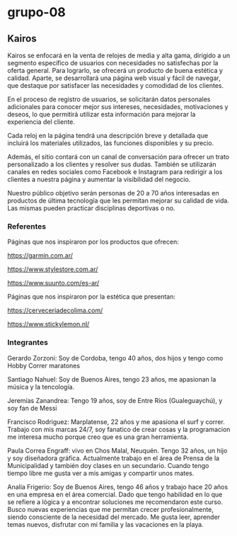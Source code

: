 # grupo-08
## Kairos

Kairos se enfocará en la venta de relojes de media y alta gama, dirigido a un segmento específico de usuarios con necesidades no satisfechas por la oferta general. Para lograrlo, se ofrecerá un producto de buena estética y calidad. Aparte, se desarrollará una página web visual y fácil de navegar, que destaque por satisfacer las necesidades y comodidad de los clientes.

En el proceso de registro de usuarios, se solicitarán datos personales adicionales para conocer mejor sus intereses, necesidades, motivaciones y deseos, lo que permitirá utilizar esta información para mejorar la experiencia del cliente.

Cada reloj en la página tendrá una descripción breve y detallada que incluirá los materiales utilizados, las funciones disponibles y su precio.

Además, el sitio contará con un canal de conversación para ofrecer un trato personalizado a los clientes y resolver sus dudas. También se utilizarán canales en redes sociales como Facebook e Instagram para redirigir a los clientes a nuestra página y aumentar la visibilidad del negocio.

Nuestro público objetivo serán personas de 20 a 70 años interesadas en productos de última tecnología que les permitan mejorar su calidad de vida. Las mismas pueden practicar disciplinas deportivas o no.


### Referentes
Páginas que nos inspiraron por los productos que ofrecen:

https://garmin.com.ar/

https://www.stylestore.com.ar/

https://www.suunto.com/es-ar/

Páginas que nos inspiraron por la estética que presentan:

https://cerveceriadecolima.com/

https://www.stickylemon.nl/


### Integrantes

Gerardo Zorzoni: Soy de Cordoba, tengo 40 años, dos hijos y tengo como Hobby Correr maratones

Santiago Nahuel: Soy de Buenos Aires, tengo 23 años, me apasionan la música y la tencología.

Jeremías Zanandrea: Tengo 19 años, soy de Entre Ríos (Gualeguaychú), y soy fan de Messi

Francisco Rodriguez: Marplatense, 22 años y me apasiona el surf y correr. Trabajo con mis marcas 24/7, soy fanatico de crear cosas y la programacion me interesa mucho porque creo que es una gran herramienta.

Paula Correa Engraff: vivo en Chos Malal, Neuquén. Tengo 32 años, un hijo y soy diseñadora gráfica. Actualmente trabajo en el área de Prensa de la Municipalidad y también doy clases en un secundario. Cuando tengo tiempo libre me gusta ver a mis amigas y compartir unos mates.

Analía Frigerio: Soy de Buenos Aires, tengo 46 años y trabajo hace 20 años en una empresa en el área comercial.
Dado que tengo habilidad en lo que se refiere a lógica y a encontrar soluciones me recomendaron este curso.
Busco nuevas experiencias que me permitan crecer profesionalmente, siendo consciente de la necesidad del mercado.
Me gusta leer, aprender temas nuevos, disfrutar con mi familia y las vacaciones en la playa.
